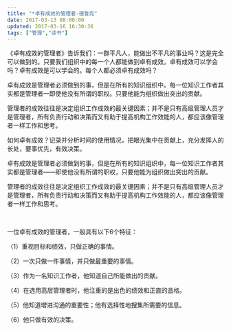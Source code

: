 ```yaml
---
title: "*卓有成效的管理者-德鲁克"
date: 2017-03-13 08:00:00
updated: 2017-03-16 16:30:36
tags: ["管理","读书"]
---
```

<p>《卓有成效的管理者》告诉我们：一群平凡人，能做出不平凡的事业吗？这是完全可以做到的。只要我们组织中的每一个人都能做到卓有成效。卓有成效可以学会吗？卓有成效是可以学会的。每个人都必须卓有成效吗？</p><p>卓有成效是管理者必须做到的事，但是在所有的知识组织中。每一位知识工作者其实都是管理者一即使他没有所谓的职权。只要他能为组织做出突出的贡献。</p><p>管理者的成效往往是决定组织工作成效的最关键因素；并不是只有高级管理人员才是管理者，所有负责行动和决策而又有助于提高机构工作效能的人，都应该像管理者一样工作和思考。</p><p>如何卓有成效？记录并分析时间的使用情况，把眼光集中在贡献上，充分发挥人的长处，要事优先，有效决策。</p><p>卓有成效是管理者必须做到的事，但是在所有的知识组织中，每一位知识工作者其实都是管理者——即使他没有所谓的职权，只要他能为组织做出突出的贡献。</p><p>管理者的成效往往是决定组织工作成效的最关键因素；并不是只有高级管理人员才是管理者，所有负责行动和决策而又有助于提高机构工作效能的人，都应该像管理者一样工作和思考。</p><p><br/></p><p>一位卓有成效的管理者，一般具有以下6个特征：</p><p>（1）重视目标和绩效，只做正确的事情。</p><p>（2）一次只做一件事情，并只做最重要的事情。</p><p>（3）作为一名知识工作者，他知道自己所能做出的贡献。</p><p>（4）在选用高层管理者时，他注重的是出色的绩效和正直的品格。</p><p>（5）他知道增进沟通的重要性；他有选择性地搜集所需要的信息。</p><p>（6）他只做有效的决策。</p><p><br/></p>
